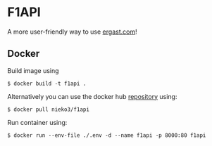 # F1API

A more user-friendly way to use [ergast.com](https://ergast.com/mrd/)!

## Docker

Build image using

````shell
$ docker build -t f1api .
````

Alternatively you can use the docker hub [repository](https://hub.docker.com/r/nieko3/f1api) using:

````shell
$ docker pull nieko3/f1api
````

Run container using:

````shell
$ docker run --env-file ./.env -d --name f1api -p 8000:80 f1api
````